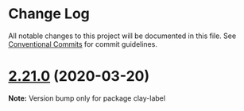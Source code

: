 # Change Log

All notable changes to this project will be documented in this file.
See [Conventional Commits](https://conventionalcommits.org) for commit guidelines.

# [2.21.0](https://github.com/liferay/clay/tree/master/packages/clay-label/compare/v2.20.2...v2.21.0) (2020-03-20)

**Note:** Version bump only for package clay-label
